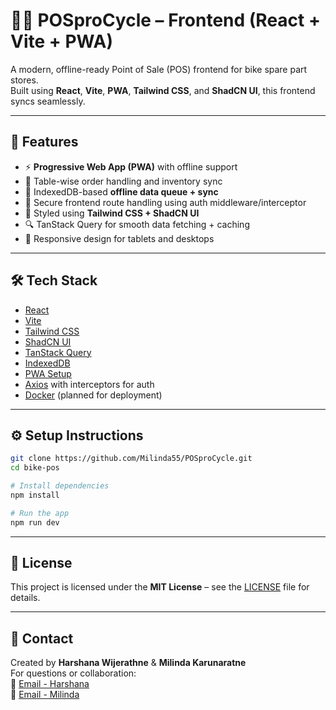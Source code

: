 # 🚴‍♂️ POSproCycle – Frontend (React + Vite + PWA)

A modern, offline-ready Point of Sale (POS) frontend for bike spare part stores.  
Built using **React**, **Vite**, **PWA**, **Tailwind CSS**, and **ShadCN UI**, this frontend syncs seamlessly.

---

## 🌟 Features

- ⚡ **Progressive Web App (PWA)** with offline support
- 🛒 Table-wise order handling and inventory sync
- 🔄 IndexedDB-based **offline data queue + sync**
- 🔐 Secure frontend route handling using auth middleware/interceptor
- 🎨 Styled using **Tailwind CSS + ShadCN UI**
- 🔍 TanStack Query for smooth data fetching + caching
- 📱 Responsive design for tablets and desktops

---

## 🛠️ Tech Stack

- [React](https://reactjs.org/)
- [Vite](https://vitejs.dev/)
- [Tailwind CSS](https://tailwindcss.com/)
- [ShadCN UI](https://ui.shadcn.com/)
- [TanStack Query](https://tanstack.com/query/latest)
- [IndexedDB](https://developer.mozilla.org/en-US/docs/Web/API/IndexedDB_API)
- [PWA Setup](https://vite-pwa-org.netlify.app/)
- [Axios](https://axios-http.com/) with interceptors for auth
- [Docker](https://www.docker.com/) (planned for deployment)

---

## ⚙️ Setup Instructions

```bash
git clone https://github.com/Milinda55/POSproCycle.git
cd bike-pos

# Install dependencies
npm install

# Run the app
npm run dev
```

---

## 📃 License

This project is licensed under the **MIT License** – see the [LICENSE](LICENSE.txt) file for details.

---

## 💬 Contact

Created by **Harshana Wijerathne** & **Milinda Karunaratne**  
For questions or collaboration:  
📧 [Email - Harshana](mailto:harshanawijerathne08@gmail.com)  
📧 [Email - Milinda](mailto:milindakarunaratna55@gmail.com)